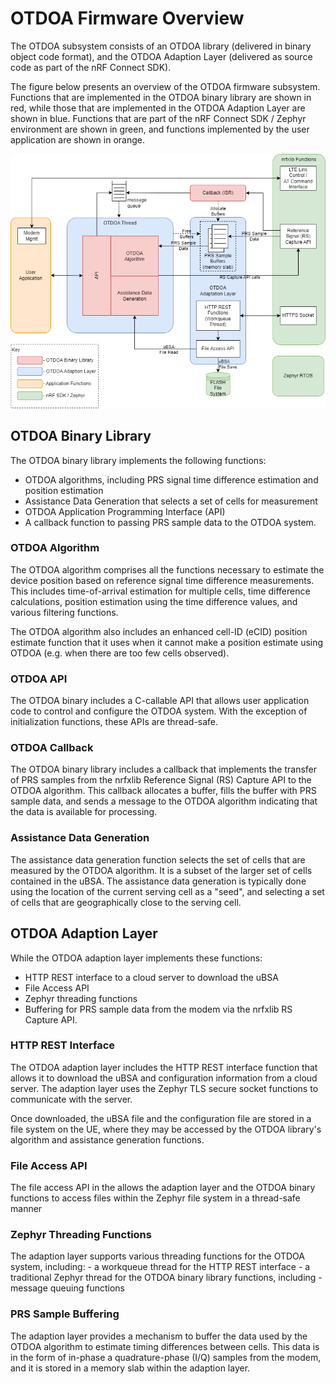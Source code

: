 # OTDOA Firmware Overview
The OTDOA subsystem consists of an OTDOA library (delivered in binary object code format), 
and the OTDOA Adaption Layer (delivered as source code as part of the nRF Connect SDK).  

The figure below presents an overview of the OTDOA firmware subsystem.  Functions that are implemented in the OTDOA binary library are shown in red, while those that are implemented in the OTDOA Adaption Layer are shown in blue.  Functions that are part of the nRF Connect SDK / Zephyr environment are shown in green, and functions implemented by the user application are shown in orange.

![OTDOA Firmware Architecture](images/otdoa-fw-arch.drawio.png)

## OTDOA Binary Library
The OTDOA binary library implements the following functions:
- OTDOA algorithms, including PRS signal time difference estimation and position estimation
- Assistance Data Generation that selects a set of cells for measurement
- OTDOA Application Programming Interface (API)
- A callback function to passing PRS sample data to the OTDOA system.

### OTDOA Algorithm
The OTDOA algorithm comprises all the functions necessary to estimate the device
position based on reference signal time difference measurements.  This includes 
time-of-arrival estimation for multiple cells, time difference calculations,
position estimation using the time difference values, and various filtering functions.

The OTDOA algorithm also includes an enhanced cell-ID (eCID) position estimate function
that it uses when it cannot make a position estimate using OTDOA (e.g. when there are too
few cells observed).

### OTDOA API
The OTDOA binary includes a C-callable API that allows user application code to control and configure the OTDOA system.  With the exception of initialization functions, these APIs are thread-safe.

### OTDOA Callback
The OTDOA binary library includes a callback that implements the transfer of PRS samples from the nrfxlib Reference Signal (RS) Capture API to the OTDOA algorithm.  This callback allocates a buffer, fills the buffer with PRS sample data, and sends a message to the OTDOA algorithm indicating that the data is available for processing.

### Assistance Data Generation
The assistance data generation function selects the set of cells that are measured by 
the OTDOA algorithm.  It is a subset of the larger set of cells contained in the uBSA.
The assistance data generation is typically done using the location of the current serving
cell as a "seed", and selecting a set of cells that are geographically close to the serving
cell.

## OTDOA Adaption Layer
While the OTDOA adaption layer implements these functions:
- HTTP REST interface to a cloud server to download the uBSA
- File Access API
- Zephyr threading functions
- Buffering for PRS sample data from the modem via the nrfxlib RS Capture API.

### HTTP REST Interface
The OTDOA adaption layer includes the HTTP REST interface function that allows it to 
download the uBSA and configuration information from a cloud server.  The adaption layer uses the Zephyr TLS secure socket functions to communicate with the server.  

Once downloaded, the uBSA file and the configuration file are stored in a file system on the UE,
where they may be accessed by the OTDOA library's algorithm and assistance generation functions.

### File Access API
The file access API in the allows the adaption layer and the OTDOA binary functions to access files within the Zephyr file system in a thread-safe manner

### Zephyr Threading Functions
The adaption layer supports various threading functions for the OTDOA system, including:
    - a workqueue thread for the HTTP REST interface
    - a traditional Zephyr thread for the OTDOA binary library functions, including
        - message queuing functions

### PRS Sample Buffering
The adaption layer provides a mechanism to buffer the data used by the OTDOA algorithm to estimate timing differences between cells.  This data is in the form of in-phase a quadrature-phase (I/Q) samples from the modem, and it is stored in a memory slab within the adaption layer.







